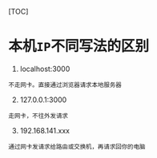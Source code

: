 [TOC]
# 本机`IP`不同写法的区别

1. localhost:3000
```
不走网卡。直接通过浏览器请求本地服务器
```
2. 127.0.0.1:3000
```
走网卡，不往外发请求
``` 
3. 192.168.141.xxx
```
通过网卡发请求给路由或交换机，再请求回你的电脑
``` 